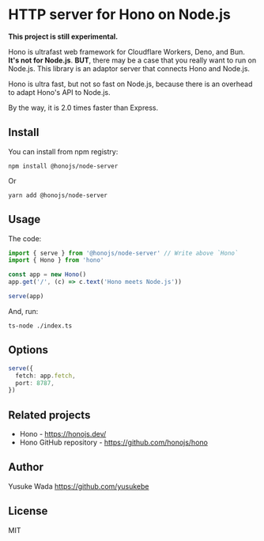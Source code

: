# HTTP server for Hono on Node.js

**This project is still experimental.**

Hono is ultrafast web framework for Cloudflare Workers, Deno, and Bun.
**It's not for Node.js**.
**BUT**, there may be a case that you really want to run on Node.js. This library is an adaptor server that connects Hono and Node.js.

Hono is ultra fast, but not so fast on Node.js, because there is an overhead to adapt Hono's API to Node.js.

By the way, it is 2.0 times faster than Express.

## Install

You can install from npm registry:

```
npm install @honojs/node-server
```

Or

```
yarn add @honojs/node-server
```

## Usage

The code:

```ts
import { serve } from '@honojs/node-server' // Write above `Hono`
import { Hono } from 'hono'

const app = new Hono()
app.get('/', (c) => c.text('Hono meets Node.js'))

serve(app)
```

And, run:

```
ts-node ./index.ts
```

## Options

```ts
serve({
  fetch: app.fetch,
  port: 8787,
})
```

## Related projects

- Hono - <https://honojs.dev/>
- Hono GitHub repository - <https://github.com/honojs/hono>

## Author

Yusuke Wada <https://github.com/yusukebe>

## License

MIT
